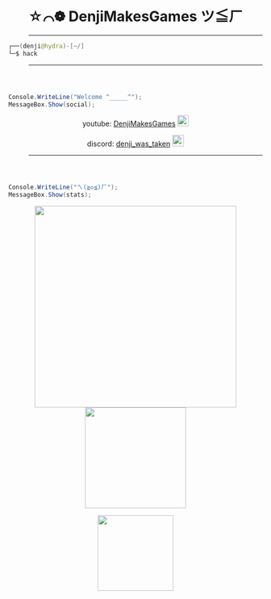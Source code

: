 

<h1 align="center">☆⌒❁ DenjiMakesGames ツ≦ㄏ</h1>

> ** **

```java
┌──(denji@hydra)-[~/]
└─$ hack
```
> ** **
```c#



Console.WriteLine("Welcome ^_____^");
MessageBox.Show(social);

```



  <div align="center">
    
youtube: [DenjiMakesGames](https://www.youtube.com/@DenjiMakesGames) <img src="https://upload.wikimedia.org/wikipedia/commons/0/09/YouTube_full-color_icon_%282017%29.svg" width="22">

discord: [denji_was_taken](https://discord.gg/kHJX7yFs8x) <img src="https://seeklogo.com/images/D/discord-color-logo-E5E6DFEF80-seeklogo.com.png" width="23">
</div>


> ** **
```c#



Console.WriteLine("ㄟ(≧◇≦)ㄏ");
MessageBox.Show(stats);

```


  <div align="center">



</div>

<p align="center" >
  <a href="https://github.com/fknMega/discord-tools" >
    <img src='https://github-readme-stats.vercel.app/api?username=DenjiMakesGames&show_icons=true&theme=tokyonight&rank_icon=github' width='400'>
    <img src='https://readme-jokes.vercel.app/api' width='200'>

  </a>
</p>



 <p align="center">

<img src='https://komarev.com/ghpvc/?username=fknMega&color=brightgreen' width='150'>

</p>

</div>
